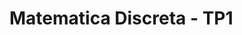 # Matematica Discreta - TP1

[Problemas]:(./Problemas/ProblemasTP.pdf)
[Soluções]:(./Soluções)
[Documentação]:(doc.pdf)